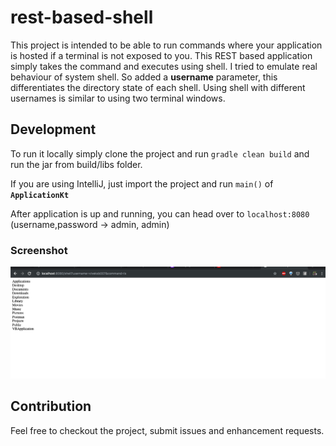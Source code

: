 # rest-based-shell

This project is intended to be able to run commands where your application is hosted if a terminal is not exposed to you. 
This REST based application simply takes the command and executes using shell. I tried to emulate real behaviour of system shell.
So added a **username** parameter, this differentiates the directory state of each shell. Using shell with different usernames is similar to using two terminal windows.

## Development

To run it locally simply clone the project and run
`gradle clean build` and run the jar from build/libs folder.


If you are using IntelliJ, just import the project and run `main()` of **`ApplicationKt`**

After application is up and running, you can head over to `localhost:8080` (username,password -> admin, admin)

### Screenshot
![Demo Image](demo.png)

## Contribution
Feel free to checkout the project, submit issues and enhancement requests. 
